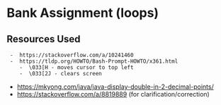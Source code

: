 # Bank Assignment (loops)

## Resources Used
     -  https://stackoverflow.com/a/10241460
     -  https://tldp.org/HOWTO/Bash-Prompt-HOWTO/x361.html
        -  \033[H - moves cursor to top left
        -  \033[2J - clears screen
   -  https://mkyong.com/java/java-display-double-in-2-decimal-points/
   -  https://stackoverflow.com/a/8819889 (for clarification/correction)
